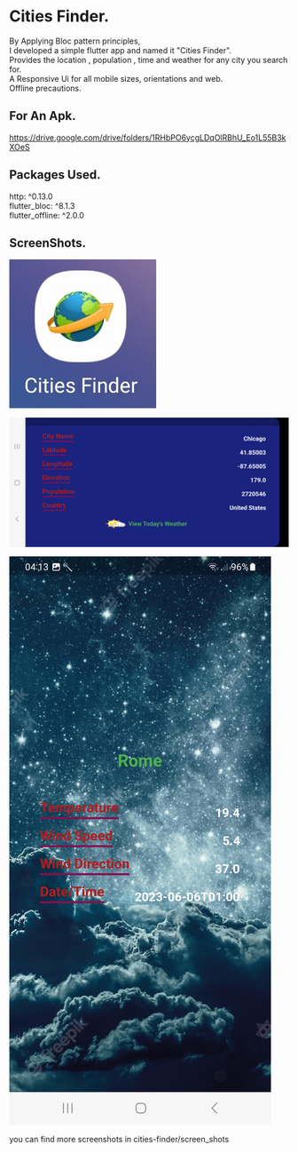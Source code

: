 # Cities Finder.  

By Applying Bloc pattern principles,   
I developed a simple flutter app and named it "Cities Finder".   
Provides the location , population , time and weather for any city you search for.   
A Responsive Ui for all mobile sizes, orientations and web.    
Offline precautions.
## For An Apk.  

https://drive.google.com/drive/folders/1RHbPO6ycgLDqOlRBhU_Eo1L55B3kXOeS    

## Packages Used.   
  http: ^0.13.0    
  flutter_bloc: ^8.1.3    
  flutter_offline: ^2.0.0
  
## ScreenShots.   
![alt text](https://github.com/mo7amedaliEbaid/cities-finder/blob/master/screen_shots/launcher_icon.jpg?raw=true)
  
  
  ![alt text](https://github.com/mo7amedaliEbaid/cities-finder/blob/master/screen_shots/location_wideview.jpg?raw=true)
  
  
  
  ![alt text](https://github.com/mo7amedaliEbaid/cities-finder/blob/master/screen_shots/nightweather_normalview.jpg?raw=true)
  
  
  you can find more screenshots in cities-finder/screen_shots
